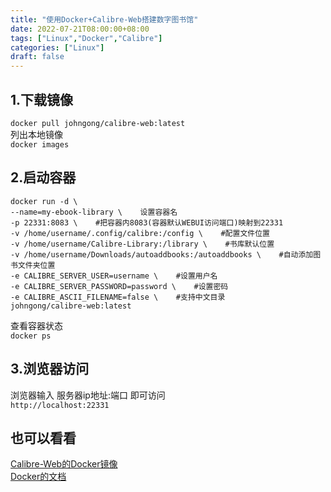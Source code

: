 ```yaml
---
title: "使用Docker+Calibre-Web搭建数字图书馆"
date: 2022-07-21T08:00:00+08:00
tags: ["Linux","Docker","Calibre"]
categories: ["Linux"]
draft: false
---
```


## 1.下载镜像

`docker pull johngong/calibre-web:latest`  
列出本地镜像  
`docker images`

## 2.启动容器

```
docker run -d \
--name=my-ebook-library \    设置容器名
-p 22331:8083 \    #把容器内8083(容器默认WEBUI访问端口)映射到22331
-v /home/username/.config/calibre:/config \    #配置文件位置
-v /home/username/Calibre-Library:/library \    #书库默认位置
-v /home/username/Downloads/autoaddbooks:/autoaddbooks \    #自动添加图书文件夹位置
-e CALIBRE_SERVER_USER=username \    #设置用户名
-e CALIBRE_SERVER_PASSWORD=password \    #设置密码
-e CALIBRE_ASCII_FILENAME=false \    #支持中文目录
johngong/calibre-web:latest
```

查看容器状态  
`docker ps`

## 3.浏览器访问

浏览器输入 服务器ip地址:端口 即可访问  
`http://localhost:22331`

## 也可以看看

[Calibre-Web的Docker镜像](https://hub.docker.com/r/johngong/calibre-web)  
[Docker的文档](https://docs.docker.com/)